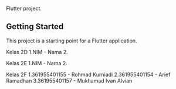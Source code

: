Flutter project.

## Getting Started

This project is a starting point for a Flutter application.

Kelas 2D
1.NIM - Nama
2. 

Kelas 2E
1.NIM - Nama
2.

Kelas 2F
1.361955401155 - Rohmad Kurniadi
2.361955401154 - Arief Ramadhan
3.361955401157 - Mukhamad Ivan Alvian
